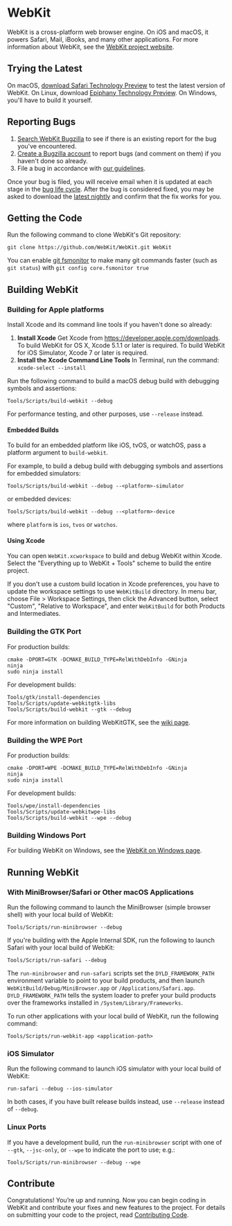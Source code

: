 # WebKit

WebKit is a cross-platform web browser engine. On iOS and macOS, it powers Safari, Mail, iBooks, and many other applications. For more information about WebKit, see the [WebKit project website](https://webkit.org/).

## Trying the Latest

On macOS, [download Safari Technology Preview](https://webkit.org/downloads/) to test the latest version of WebKit. On Linux, download [Epiphany Technology Preview](https://webkitgtk.org/epiphany-tech-preview). On Windows, you'll have to build it yourself.

## Reporting Bugs

1. [Search WebKit Bugzilla](https://bugs.webkit.org/query.cgi?format=specific&product=WebKit) to see if there is an existing report for the bug you've encountered.
2. [Create a Bugzilla account](https://bugs.webkit.org/createaccount.cgi) to report bugs (and comment on them) if you haven't done so already.
3. File a bug in accordance with [our guidelines](https://webkit.org/bug-report-guidelines/).

Once your bug is filed, you will receive email when it is updated at each stage in the [bug life cycle](https://webkit.org/bug-life-cycle). After the bug is considered fixed, you may be asked to download the [latest nightly](https://webkit.org/nightly) and confirm that the fix works for you.

## Getting the Code

Run the following command to clone WebKit's Git repository:

```
git clone https://github.com/WebKit/WebKit.git WebKit
```

You can enable [git fsmonitor](https://git-scm.com/docs/git-config#Documentation/git-config.txt-corefsmonitor) to make many git commands faster (such as `git status`) with `git config core.fsmonitor true`

## Building WebKit

### Building for Apple platforms

Install Xcode and its command line tools if you haven't done so already:

1. **Install Xcode** Get Xcode from https://developer.apple.com/downloads. To build WebKit for OS X, Xcode 5.1.1 or later is required. To build WebKit for iOS Simulator, Xcode 7 or later is required.
2. **Install the Xcode Command Line Tools** In Terminal, run the command: `xcode-select --install`

Run the following command to build a macOS debug build with debugging symbols and assertions:

```
Tools/Scripts/build-webkit --debug
```

For performance testing, and other purposes, use `--release` instead.

#### Embedded Builds

To build for an embedded platform like iOS, tvOS, or watchOS, pass a platform
argument to `build-webkit`. 

For example, to build a debug build with debugging symbols and assertions for
embedded simulators:

```
Tools/Scripts/build-webkit --debug --<platform>-simulator
```

or embedded devices:
```
Tools/Scripts/build-webkit --debug --<platform>-device
```

where `platform` is `ios`, `tvos` or `watchos`.

#### Using Xcode

You can open `WebKit.xcworkspace` to build and debug WebKit within Xcode.
Select the "Everything up to WebKit + Tools" scheme to build the entire
project.

If you don't use a custom build location in Xcode preferences, you have to
update the workspace settings to use `WebKitBuild` directory.  In menu bar,
choose File > Workspace Settings, then click the Advanced button, select
"Custom", "Relative to Workspace", and enter `WebKitBuild` for both Products
and Intermediates.

### Building the GTK Port

For production builds:

```
cmake -DPORT=GTK -DCMAKE_BUILD_TYPE=RelWithDebInfo -GNinja
ninja
sudo ninja install
```

For development builds:

```
Tools/gtk/install-dependencies
Tools/Scripts/update-webkitgtk-libs
Tools/Scripts/build-webkit --gtk --debug
```

For more information on building WebKitGTK, see the [wiki page](https://trac.webkit.org/wiki/BuildingGtk).

### Building the WPE Port

For production builds:

```
cmake -DPORT=WPE -DCMAKE_BUILD_TYPE=RelWithDebInfo -GNinja
ninja
sudo ninja install
```

For development builds:

```
Tools/wpe/install-dependencies
Tools/Scripts/update-webkitwpe-libs
Tools/Scripts/build-webkit --wpe --debug
```

### Building Windows Port

For building WebKit on Windows, see the [WebKit on Windows page](https://docs.webkit.org/Ports/WindowsPort.html).

## Running WebKit

### With MiniBrowser/Safari or Other macOS Applications

Run the following command to launch the MiniBrowser (simple browser shell) with your local build of WebKit:

```
Tools/Scripts/run-minibrowser --debug
```

If you're building with the Apple Internal SDK, run the following to launch Safari with your local build of WebKit:

```
Tools/Scripts/run-safari --debug
```

The `run-minibrowser` and `run-safari` scripts set the `DYLD_FRAMEWORK_PATH` environment variable to point to your build products, and then launch `WebKitBuild/Debug/MiniBrowser.app` or `/Applications/Safari.app`. `DYLD_FRAMEWORK_PATH` tells the system loader to prefer your build products over the frameworks installed in `/System/Library/Frameworks`.

To run other applications with your local build of WebKit, run the following command:

```
Tools/Scripts/run-webkit-app <application-path>
```

### iOS Simulator

Run the following command to launch iOS simulator with your local build of WebKit:

```
run-safari --debug --ios-simulator
```

In both cases, if you have built release builds instead, use `--release` instead of `--debug`.

### Linux Ports

If you have a development build, run the `run-minibrowser` script with one of `--gtk`, `--jsc-only`, or `--wpe` to indicate the port to use; e.g.:

```
Tools/Scripts/run-minibrowser --debug --wpe
```

## Contribute

Congratulations! You’re up and running. Now you can begin coding in WebKit and contribute your fixes and new features to the project. For details on submitting your code to the project, read [Contributing Code](https://webkit.org/contributing-code/).
